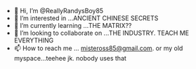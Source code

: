 - 👋 Hi, I’m @ReallyRandysBoy85
- 👀 I’m interested in ...ANCIENT CHINESE SECRETS
- 🌱 I’m currently learning ...THE MATRIX??
- 💞️ I’m looking to collaborate on ...THE INDUSTRY. TEACH ME EVERYTHING
- 📫 How to reach me ... misteross85@gmail.com. or my old myspace...teehee jk. nobody uses that 

<!---
ReallyRandysBoy85/ReallyRandysBoy85 is a ✨ special ✨ repository because its `README.md` (this file) appears on your GitHub profile.
You can click the Preview link to take a look at your changes.
--->
